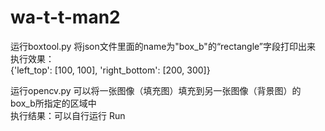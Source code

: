 # wa-t-t-man2

运行boxtool.py 将json文件里面的name为"box_b"的“rectangle”字段打印出来  
执行效果：  
{'left_top': [100, 100], 'right_bottom': [200, 300]}  

运行opencv.py 可以将一张图像（填充图）填充到另一张图像（背景图）的box_b所指定的区域中  
执行结果：可以自行运行 Run  

